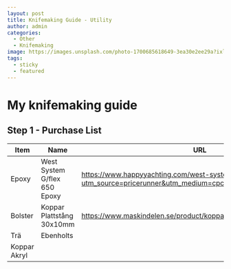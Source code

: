 ```yaml
---
layout: post
title: Knifemaking Guide - Utility
author: admin
categories:
  - Other
  - Knifemaking
image: https://images.unsplash.com/photo-1700685618649-3ea30e2ee29a?ixlib=rb-1.2.1&auto=format&fit=crop&w=750&q=80
tags:
  - sticky
  - featured
---
```

# My knifemaking guide

## Step 1 - Purchase List

| Item         | Name                         | URL                                                                                                                       |
| ------------ | ---------------------------- | ------------------------------------------------------------------------------------------------------------------------- |
| Epoxy        | West System G/flex 650 Epoxy | https://www.happyyachting.com/west-system-g-flex-650-epoxy?utm_source=pricerunner&utm_medium=cpc&utm_campaign=pricerunner |
| Bolster      | Koppar Plattstång 30x10mm    | https://www.maskindelen.se/product/koppar-plattstang-30x10                                                                |
| Trä          | Ebenholts                    |                                                                                                                           |
| Koppar Akryl |                              |                                                                                                                           |

